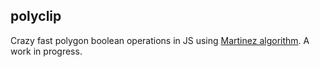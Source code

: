 ## polyclip

Crazy fast polygon boolean operations in JS using [Martinez algorithm](http://dl.acm.org/citation.cfm?id=2494701).
A work in progress.
